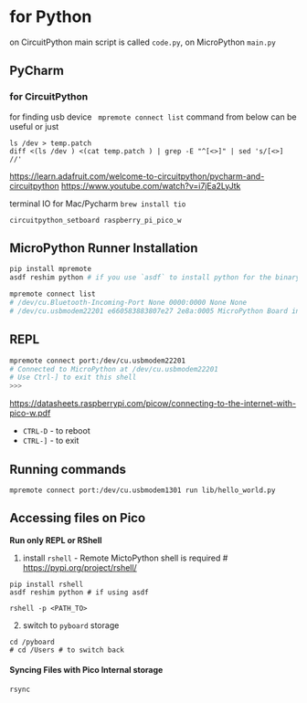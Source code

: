 # for Python

on CircuitPython main script is called `code.py`, on MicroPython `main.py`

## PyCharm

### for CircuitPython

for finding usb device ` mpremote connect list` command from below can be useful
or just
```shell
ls /dev > temp.patch
diff <(ls /dev ) <(cat temp.patch ) | grep -E "^[<>]" | sed 's/[<>] //'
```

https://learn.adafruit.com/welcome-to-circuitpython/pycharm-and-circuitpython
https://www.youtube.com/watch?v=i7jEa2LyJtk

terminal IO for Mac/Pycharm `brew install tio`

```shell
circuitpython_setboard raspberry_pi_pico_w
```

## MicroPython Runner Installation
```sh
pip install mpremote
asdf reshim python # if you use `asdf` to install python for the binary to be in your path.
```

```sh
mpremote connect list
# /dev/cu.Bluetooth-Incoming-Port None 0000:0000 None None
# /dev/cu.usbmodem22201 e660583883807e27 2e8a:0005 MicroPython Board in FS mode
```
## REPL
```sh
mpremote connect port:/dev/cu.usbmodem22201
# Connected to MicroPython at /dev/cu.usbmodem22201
# Use Ctrl-] to exit this shell
>>>
```
https://datasheets.raspberrypi.com/picow/connecting-to-the-internet-with-pico-w.pdf

- `CTRL-D` - to reboot
- `CTRL-]` - to exit

## Running commands
```
mpremote connect port:/dev/cu.usbmodem1301 run lib/hello_world.py
```

## Accessing files on Pico
__Run only REPL or RShell__
1. install `rshell` - Remote MictoPython shell is required # https://pypi.org/project/rshell/
  ```
pip install rshell
asdf reshim python # if using asdf

rshell -p <PATH_TO>
```
2. switch to `pyboard` storage
  ```
cd /pyboard
# cd /Users # to switch back
```

#### Syncing Files with Pico Internal storage

`rsync`
